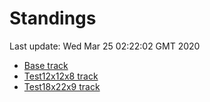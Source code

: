 # Standings

Last update: Wed Mar 25 02:22:02 GMT 2020

* [Base track](comps/Base/2020-03-25/standings.md)
* [Test12x12x8 track](comps/Test12x12x8/2020-03-25/standings.md)
* [Test18x22x9 track](comps/Test18x22x9/2020-03-25/standings.md)
